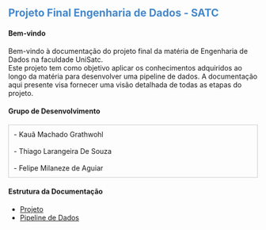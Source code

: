## <span style="color: #48c;">**Projeto Final Engenharia de Dados - SATC**</span>



#### **Bem-vindo**

Bem-vindo à documentação do projeto final da matéria de Engenharia de Dados na faculdade UniSatc. <br>
Este projeto tem como objetivo aplicar os conhecimentos adquiridos ao longo da matéria para desenvolver uma pipeline de dados. A documentação aqui presente visa fornecer uma visão detalhada de todas as etapas do projeto.



#### **Grupo de Desenvolvimento**

<div style="border: 1px solid #ccc; padding: 10px; margin: 10px 0;">
- Kauã Machado Grathwohl <br><br>
- Thiago Larangeira De Souza <br><br>
- Felipe Milaneze de Aguiar
</div>



#### **Estrutura da Documentação**

- [Projeto](projeto.md)
- [Pipeline de Dados](pipeline.md)